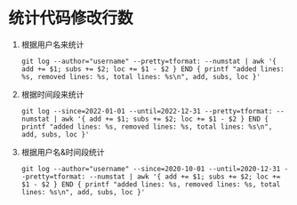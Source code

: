 # 统计代码修改行数

1. 根据用户名来统计

   ```shell
   git log --author="username" --pretty=tformat: --numstat | awk '{ add += $1; subs += $2; loc += $1 - $2 } END { printf "added lines: %s, removed lines: %s, total lines: %s\n", add, subs, loc }' 
   ```

2. 根据时间段来统计

   ```shell
   git log --since=2022-01-01 --until=2022-12-31 --pretty=tformat: --numstat | awk '{ add += $1; subs += $2; loc += $1 - $2 } END { printf "added lines: %s, removed lines: %s, total lines: %s\n", add, subs, loc }' 
   ```

3. 根据用户名&时间段统计

   ```shell
   git log --author="username" --since=2020-10-01 --until=2020-12-31 --pretty=tformat: --numstat | awk '{ add += $1; subs += $2; loc += $1 - $2 } END { printf "added lines: %s, removed lines: %s, total lines: %s\n", add, subs, loc }' 
   ```

   

